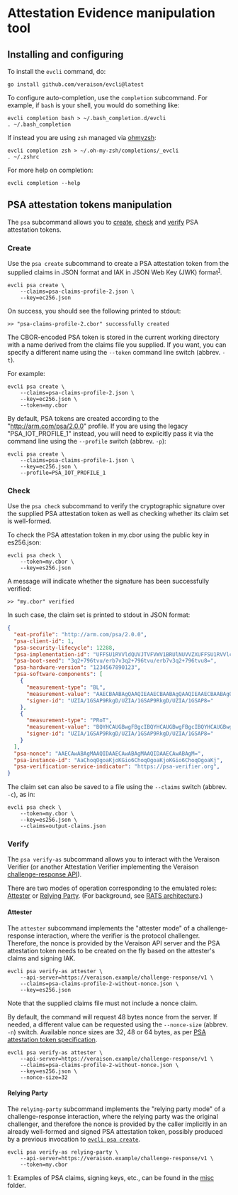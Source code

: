 # Attestation Evidence manipulation tool

## Installing and configuring

To install the `evcli` command, do:

```shell
go install github.com/veraison/evcli@latest
```

To configure auto-completion, use the `completion` subcommand.  For example, if `bash` is your shell, you would do something like:

```shell
evcli completion bash > ~/.bash_completion.d/evcli
. ~/.bash_completion
```

If instead you are using `zsh` managed via [ohmyzsh](https://ohmyz.sh):

```shell
evcli completion zsh > ~/.oh-my-zsh/completions/_evcli
. ~/.zshrc
```

For more help on completion:

```shell
evcli completion --help
```

## PSA attestation tokens manipulation

The `psa` subcommand allows you to [create](#create), [check](#check) and [verify](#verify) PSA attestation tokens.

### Create

Use the `psa create` subcommand to create a PSA attestation token from the supplied claims in JSON format and IAK in JSON Web Key (JWK) format<sup>[1](#inputs-ex)</sup>.

```shell
evcli psa create \
    --claims=psa-claims-profile-2.json \
    --key=ec256.json
```

On success, you should see the following printed to stdout:

```console
>> "psa-claims-profile-2.cbor" successfully created
```

The CBOR-encoded PSA token is stored in the current working directory with a name derived from the claims file you supplied.  If you want, you can specify a different name using the `--token` command line switch (abbrev. `-t`).

For example:

```shell
evcli psa create \
    --claims=psa-claims-profile-2.json \
    --key=ec256.json \
    --token=my.cbor
```

By default, PSA tokens are created according to the "http://arm.com/psa/2.0.0" profile.  If you are using the legacy "PSA_IOT_PROFILE_1" instead, you will need to explicitly pass it via the command line using the `--profile` switch (abbrev.  `-p`):

```shell
evcli psa create \
    --claims=psa-claims-profile-1.json \
    --key=ec256.json \
    --profile=PSA_IOT_PROFILE_1
```

### Check

Use the `psa check` subcommand to verify the cryptographic signature over the supplied PSA attestation token as well as checking whether its claim set is well-formed.

To check the PSA attestation token in my.cbor using the public key in es256.json:


```shell
evcli psa check \
    --token=my.cbor \
    --key=es256.json
```

A message will indicate whether the signature has been successfully verified:

```console
>> "my.cbor" verified
```

In such case, the claim set is printed to stdout in JSON format:

```json
{
  "eat-profile": "http://arm.com/psa/2.0.0",
  "psa-client-id": 1,
  "psa-security-lifecycle": 12288,
  "psa-implementation-id": "UFFSU1RVVldQUVJTVFVWV1BRUlNUVVZXUFFSU1RVVlc=",
  "psa-boot-seed": "3q2+796tvu/erb7v3q2+796tvu/erb7v3q2+796tvu8=",
  "psa-hardware-version": "1234567890123",
  "psa-software-components": [
    {
      "measurement-type": "BL",
      "measurement-value": "AAECBAABAgQAAQIEAAECBAABAgQAAQIEAAECBAABAgQ=",
      "signer-id": "UZIA/1GSAP9RkgD/UZIA/1GSAP9RkgD/UZIA/1GSAP8="
    },
    {
      "measurement-type": "PRoT",
      "measurement-value": "BQYHCAUGBwgFBgcIBQYHCAUGBwgFBgcIBQYHCAUGBwg=",
      "signer-id": "UZIA/1GSAP9RkgD/UZIA/1GSAP9RkgD/UZIA/1GSAP8="
    }
  ],
  "psa-nonce": "AAECAwABAgMAAQIDAAECAwABAgMAAQIDAAECAwABAgM=",
  "psa-instance-id": "AaChoqOgoaKjoKGio6ChoqOgoaKjoKGio6ChoqOgoaKj",
  "psa-verification-service-indicator": "https://psa-verifier.org",
}
```

The claim set can also be saved to a file using the `--claims` switch (abbrev.  `-c`), as in:

```shell
evcli psa check \
    --token=my.cbor \
    --key=es256.json \
    --claims=output-claims.json
```

### Verify

The `psa verify-as` subcommand allows you to interact with the Veraison Verifier (or another Attestation Verifier implementing the Veraison [challenge-response API](https://github.com/veraison/docs/tree/main/api/challenge-response)).

There are two modes of operation corresponding to the emulated roles: [Attester](#attester) or [Relying Party](#relying-party).  (For background, see [RATS architecture](https://datatracker.ietf.org/doc/draft-ietf-rats-architecture/).)

#### Attester

The `attester` subcommand implements the "attester mode" of a challenge-response interaction, where the verifier is the protocol challenger.  Therefore, the nonce is provided by the Veraison API server and the PSA attestation token needs to be created on the fly based on the attester's claims and signing IAK.

```shell
evcli psa verify-as attester \
    --api-server=https://veraison.example/challenge-response/v1 \
    --claims=psa-claims-profile-2-without-nonce.json \
    --key=es256.json
```

Note that the supplied claims file must not include a nonce claim.

By default, the command will request 48 bytes nonce from the server.  If needed, a different value can be requested using the `--nonce-size` (abbrev. `-n`) switch.  Available nonce sizes are 32, 48 or 64 bytes, as per [PSA attestation token specification](https://datatracker.ietf.org/doc/draft-tschofenig-rats-psa-token/).

```shell
evcli psa verify-as attester \
    --api-server=https://veraison.example/challenge-response/v1 \
    --claims=psa-claims-profile-2-without-nonce.json \
    --key=es256.json \
    --nonce-size=32
```

#### Relying Party

The `relying-party` subcommand implements the "relying party mode" of a challenge-response interaction, where the relying party was the original challenger, and therefore the nonce is provided by the caller implicitly in an already well-formed and signed PSA attestation token, possibly produced by a previous invocation to [`evcli psa create`](#create).

```shell
evcli psa verify-as relying-party \
    --api-server=https://veraison.example/challenge-response/v1 \
    --token=my.cbor
```

<a name="inputs-ex">1</a>: Examples of PSA claims, signing keys, etc., can be found in the [misc](misc) folder.

